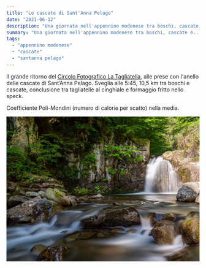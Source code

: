 ```yaml
---
title: "Le cascate di Sant'Anna Pelago"
date: "2021-06-12"
description: "Una giornata nell'appennino modenese tra boschi, cascate e... tagliatelle al cinghiale."
summary: "Una giornata nell'appennino modenese tra boschi, cascate e... tagliatelle al cinghiale."
tags: 
  - "appennino modenese"
  - "cascate"
  - "santanna pelago"
---
```


Il grande ritorno del [Circolo Fotografico La Tagliatella](https://www.instagram.com/euge70/), alle prese con l'anello delle cascate di Sant’Anna Pelago. Sveglia alle 5:45, 10,5 km tra boschi e cascate, conclusione tra tagliatelle al cinghiale e formaggio fritto nello speck.

Coefficiente Poli-Mondini (numero di calorie per scatto) nella media.

![Cascate di Sant'Anna Pelago](images/P6120375-HDR-1024x768.jpg "Cascate di Sant'Anna Pelago")